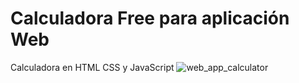 # Calculadora Free para aplicación Web
Calculadora en HTML CSS y JavaScript
![web_app_calculator](https://user-images.githubusercontent.com/19588354/229923116-afd13a4c-ded4-436a-9bb7-ca3e98a64082.jpg)
